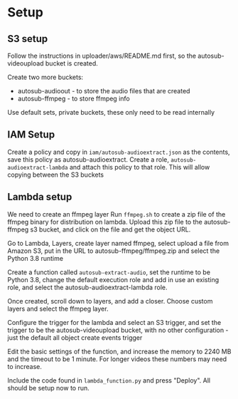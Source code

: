 # Setup

## S3 setup
Follow the instructions in uploader/aws/README.md first, so the
autosub-videoupload bucket is created.

Create two more buckets:
* autosub-audioout - to store the audio files that are created
* autosub-ffmpeg - to store ffmpeg info

Use default sets, private buckets, these only need to be read internally

## IAM Setup
Create a policy and copy in `iam/autosub-audioextract.json` as the contents,
save this policy as autosub-audioextract. Create a role, `autosub-audioextract-lambda`
and attach this policy to that role. This will allow copying between the S3 buckets

## Lambda setup
We need to create an ffmpeg layer
Run `ffmpeg.sh` to create a zip file of the ffmpeg binary for distribution on
lambda.
Upload this zip file to the autosub-ffmpeg s3 bucket, and click on the file and
get the object URL.

Go to Lambda, Layers, create layer named ffmpeg, select upload a file from Amazon S3,
put in the URL to autosub-ffmpeg/ffmpeg.zip and select the Python 3.8 runtime

Create a function called `autosub-extract-audio`, set the runtime to be
Python 3.8, change the default execution role and add in use an existing role,
and select the autosub-audioextract-lambda role.

Once created, scroll down to layers, and add a closer. Choose custom layers
and select the ffmpeg layer.

Configure the trigger for the lambda and select an S3 trigger, and set the
trigger to be the autosub-videoupload bucket, with no other configuration -
just the default all object create events trigger

Edit the basic settings of the function, and increase the memory to 2240 MB and
the timeout to be 1 minute. For longer videos these numbers may need to increase.

Include the code found in `lambda_function.py` and press "Deploy". All should be
setup now to run.
